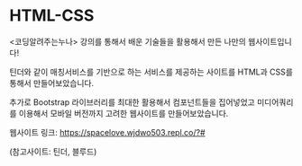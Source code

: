 # HTML-CSS
<코딩알려주는누나> 강의를 통해서 배운 기술들을 활용해서 만든 나만의 웹사이트입니다!

틴더와 같이 매칭서비스를 기반으로 하는 서비스를 제공하는 사이트를 HTML과 CSS를 통해서 만들어보았습니다. 

추가로 Bootstrap 라이브러리를 최대한 활용해서 컴포넌트들을 집어넣었고 미디어쿼리를 이용해서 모바일 버전까지 고려한 웹사이트를 만들어보았습니다.

웹사이트 링크: https://spacelove.wjdwo503.repl.co/?#

(참고사이트: 틴더, 블루드) 
